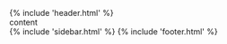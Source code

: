 ---
---
<html>
<head></head>
<body>
{% include 'header.html' %}
<div class="editable">content</div>
{% include 'sidebar.html' %}
{% include 'footer.html' %}
</body>
</html>